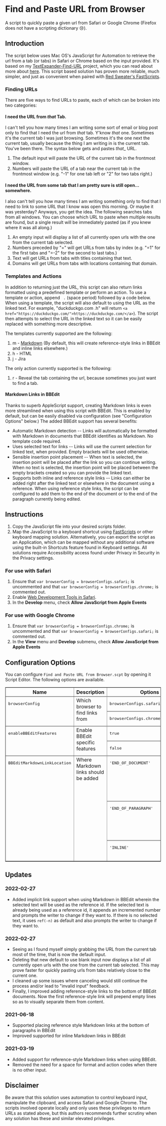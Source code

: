 # Find and Paste URL from Browser
A script to quickly paste a given url from Safari or Google Chrome (Firefox does not have a scripting dictionary 😢).

## Introduction
The script below uses Mac OS's JavaScript for Automation to retrieve the url from a tab (or tabs) in Safari or Chrome based on the input provided. It's based on my [TextExpander-Find-URL](https://github.com/JackWellborn/TextExpander-Find-URL) project, which you can read about more about [here](http://wormsandviruses.com/2018/07/textexpander-snippets-with-variables/). This script based solution has proven more reliable, much simpler, and just as convenient when paired with [Red Sweater's FastScripts](https://red-sweater.com/fastscripts/). 

### Finding URLs
There are five ways to find URLs to paste, each of which can be broken into two categories:

#### I need the URL from _that_ Tab.
I can't tell you how many times I am writing some sort of email or blog post only to find that I need the url from _that_ tab. Y'know _that_ one. Sometimes it's the current tab I was just browsing. Sometimes it's the one next the current tab, usually because the thing I am writing in is the current tab. You've been there. The syntax below gets and pastes _that__ URL.

1. The default input will paste the URL of the current tab in the frontmost window.
2. Numbers will paste the URL of a tab near the current tab in the frontmost window (e.g. "-1" for one tab left or "2" for two tabs right.)

#### I need the URL from some tab that I am pretty sure is still open... somewhere.
I also can't tell you how many times I am writing something only to find that I need to link to some URL that I know was open this morning. Or maybe it was yesterday? Anyways, you get the idea. The following searches tabs from all windows. You can choose which URL to paste when multiple results are found, but a single result will be immediately pasted (as if you knew where it was all along.)

1. An empty input will display a list of all currently open urls with the one from the current tab selected.
2. Numbers preceded by "=" will get URLs from tabs by index (e.g. "=1"  for the first tabs and "=-2" for the second to last tabs.)
3. Text will get URLs from tabs with titles containing that text.
4. Domains will get URLs from tabs with locations containing that domain.

### Templates and Actions
In addition to returning just the URL, this script can also return links formatted using a predefined template or perform an action. To use a template or action, append ` .` (space period) followed by a code below. When using a template, the script will also default to using the URL as the linked text. For example, "duckduckgo.com .h" will return `<a href="https://duckduckgo.com/">https://duckduckgo.com/</a>`). The script then attempts to select the URL in the linked text so it can be easily replaced with something more descriptive. 

The templates currently supported are the following:

1. m - [Markdown][md] (By default, this will create reference-style links in BBEdit and inline links elsewhere.)
2. h - HTML
3. j - Jira

The only action currently supported is the following:

1. r - Reveal the tab containing the url, because sometimes you just want to find a tab.

#### Markdown Links in BBEdit
Thanks to superb AppleScript support, creating Markdown links is even more streamlined when using this script with BBEdit. This is enabled by default, but can be easily disabled via configuration (see "Configuration Options" below.) The added BBEdit support has several benefits:

- Automatic Markdown detection -- Links will automatically be formatted with Markdown in documents that BBEdit identifies as Markdown. No template code required.
- Uses selected text for links -- Links will use the current selection for linked text, when provided. Empty brackets will be used otherwise.
- Sensible insertion point placement -- When text is selected, the insertion point will be placed after the link so you can continue writing. When no text is selected, the insertion point will be placed between the empty brackets created so you can provide the linked text.
- Supports both inline and reference style links -- Links can either be added right after the linked text or elsewhere in the document using a reference. When using reference style links, the script can be configured to add them to the end of the document or to the end of the paragraph currently being edited. 

## Instructions
1. Copy the JavaScript file into your desired scripts folder.
2. Map the JavaScript to a keyboard shortcut using [FastScripts](https://red-sweater.com/fastscripts/) or other keyboard mapping solution. Alternatively, you can export the script as an Application, which can be mapped without any additional software using the built-in Shortcuts feature found in Keyboard settings. All solutions require Accessibility access found under Privacy in Security in the Privacy settings. 

### For use with Safari
1. Ensure that `var browserConfig = browserConfigs.safari;` is uncommented and that `var browserConfig = browserConfigs.chrome;` is commented out.
2. Enable [Web Development Tools in Safari](https://developer.apple.com/safari/tools/).
3. In the __Develop__ menu, check __Allow JavaScript from Apple Events__

### For use with Google Chrome
1. Ensure that `var browserConfig = browserConfigs.chrome;` is uncommented and that `var browserConfig = browserConfigs.safari;` is commented out.
2. In the __View__ menu and __Develop__ submenu, check __Allow JavaScript from Apple Events__

## Configuration Options
You can configure `Find and Paste URL from Browser.scpt` by opening it Script Editor. The following options are available.

<table border="1">
<tr>
	<th>Name</th>
	<th>Description</th>
	<th colspan="2">Options</th>
</tr>
<tr valign="top">
	<td rowspan="3"><pre>browserConfig</pre></td>
	<td rowspan="3">Which browser to find links from</td>
	<tr valign="top"><td><pre>browserConfigs.safari</pre></td><td>Safari (default)</td></tr>
	<tr valign="top"><td><pre>browserConfigs.chrome</pre></td><td>Google Chrome</td></tr>
</tr>
<tr valign="top">
	<td rowspan="3"><pre>enableBBEditFeatures</pre></td>
	<td rowspan="3">Enable BBEdit specific features</td>
	<tr valign="top"><td><pre>true</pre></td><td>Enabled (default)</td></tr>
	<tr valign="top"><td><pre>false</pre></td><td>Disabled</td></tr>
</tr>
<tr valign="top">
	<td rowspan="4"><pre>BBEditMarkdownLinkLocation</pre></td>
	<td rowspan="4">Where Markdown links should be added</td>
	<tr valign="top"><td><pre>'END_OF_DOCUMENT'</pre></td><td>Creates a reference style link at the end of the document (default)</td></tr>
	<tr valign="top"><td><pre>'END_OF_PARAGRAPH'</pre></td><td>Creates a reference style link at the end of the paragraph</td></tr>
	<tr valign="top"><td><pre>'INLINE'</pre></td><td>Creates an inline link</td></tr>
</tr>
</table>

## Updates
### 2022-02-27
* Added implicit link support when using Markdown in BBEdit wherein the selected text will be used as the reference id. If the selected text is already being used as a reference id, it appends an incremented number and prompts the writer to change if they want to. If there is no selected text, it uses `ref(-n)` as default and also prompts the writer to change if they want to. 

### 2022-02-27
* Seeing as I found myself simply grabbing the URL from the current tab most of the time, that is now the default input.
* Deleting that new default to use blank input now displays a list of all currently open urls with the one from the current tab selected. This may prove faster for quickly pasting urls from tabs relatively close to the current one.
* I cleaned up some issues where canceling would still continue the process and/or lead to "invalid input" feedback.
* Finally, I improved adding reference-style links to the bottom of BBEdit documents. Now the first reference-style link will prepend empty lines so as to visually separate them from content.

### 2021-06-18
* Supported placing reference style Markdown links at the bottom of paragraphs in BBEdit
* Improved supported for inline Markdown links in BBEdit
	
### 2021-03-19
* Added support for reference-style Markdown links when using BBEdit.
* Removed the need for a space for format and action codes when there is no other input. 

## Disclaimer
Be aware that this solution uses automation to control keyboard input, manipulate the clipboard, and access Safari and Google Chrome. The scripts involved operate locally and only uses these privileges to return URLs as stated above, but this authors recommends further scrutiny when any solution has these and similar elevated privileges.

[md]: https://daringfireball.net/projects/markdown/syntax#link